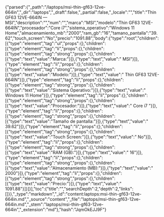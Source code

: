 {"parsed":{"_path":"/laptops/msi-thin-gf63-12ve-664in","_dir":"laptops","_draft":false,"_partial":false,"_locale":"","title":"Thin GF63 12VE-664IN — MSI","description":"","num":"","marca":"MSI","modelo":"Thin GF63 12VE-664IN","procesador":"Core i7","sistema_operativo":"Windows 11 Home","almacenamiento_mb":"2000","ram_gb":"16","tamano_pantalla":"39.62","touch_screen":"No","precio":"1091.88","body":{"type":"root","children":[{"type":"element","tag":"ul","props":{},"children":[{"type":"element","tag":"li","props":{},"children":[{"type":"element","tag":"strong","props":{},"children":[{"type":"text","value":"Marca:"}]},{"type":"text","value":" MSI"}]},{"type":"element","tag":"li","props":{},"children":[{"type":"element","tag":"strong","props":{},"children":[{"type":"text","value":"Modelo:"}]},{"type":"text","value":" Thin GF63 12VE-664IN"}]},{"type":"element","tag":"li","props":{},"children":[{"type":"element","tag":"strong","props":{},"children":[{"type":"text","value":"Sistema Operativo:"}]},{"type":"text","value":" Windows 11 Home"}]},{"type":"element","tag":"li","props":{},"children":[{"type":"element","tag":"strong","props":{},"children":[{"type":"text","value":"Procesador:"}]},{"type":"text","value":" Core i7 "}]},{"type":"element","tag":"li","props":{},"children":[{"type":"element","tag":"strong","props":{},"children":[{"type":"text","value":"Tamaño de pantalla:"}]},{"type":"text","value":" 39.62"}]},{"type":"element","tag":"li","props":{},"children":[{"type":"element","tag":"strong","props":{},"children":[{"type":"text","value":"Touch Screen:"}]},{"type":"text","value":" No"}]},{"type":"element","tag":"li","props":{},"children":[{"type":"element","tag":"strong","props":{},"children":[{"type":"text","value":"RAM (GB):"}]},{"type":"text","value":" 16"}]},{"type":"element","tag":"li","props":{},"children":[{"type":"element","tag":"strong","props":{},"children":[{"type":"text","value":"Almacenamiento (MB):"}]},{"type":"text","value":" 2000"}]},{"type":"element","tag":"li","props":{},"children":[{"type":"element","tag":"strong","props":{},"children":[{"type":"text","value":"Precio:"}]},{"type":"text","value":" 1091.88"}]}]}],"toc":{"title":"","searchDepth":2,"depth":2,"links":[]}},"_type":"markdown","_id":"content:laptops:msi-thin-gf63-12ve-664in.md","_source":"content","_file":"laptops/msi-thin-gf63-12ve-664in.md","_stem":"laptops/msi-thin-gf63-12ve-664in","_extension":"md"},"hash":"JqmOkEJJ9F"}